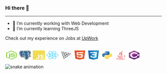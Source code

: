 ### Hi there 👋
<hr>

- 🔭 I’m currently working with Web Development
- 🌱 I’m currently learning ThreeJS

Check out my experience on Jobs at 
<a href="https://www.upwork.com/freelancers/~0181cd3365c713ebfd">UpWork<a>


<div style="display: inline_block"><br>
  <img align="center" alt="Vitor" height="30" width="40" src="https://raw.githubusercontent.com/devicons/devicon/master/icons/nodejs/nodejs-original.svg">
  <img align="center" alt="Vitor" height="30" width="40" src="https://raw.githubusercontent.com/devicons/devicon/master/icons/postgresql/postgresql-original.svg">
  <img align="center" alt="Vitor" height="30" width="40" src="https://raw.githubusercontent.com/devicons/devicon/master/icons/javascript/javascript-plain.svg">
  <img align="center" alt="Vitor" height="30" width="40" src="https://raw.githubusercontent.com/devicons/devicon/master/icons/react/react-original.svg">
  <img align="center" alt="Vitor" height="30" width="40" src="https://raw.githubusercontent.com/devicons/devicon/master/icons/threejs/threejs-original.svg">
  <img align="center" alt="Vitor" height="30" width="40" src="https://raw.githubusercontent.com/devicons/devicon/master/icons/html5/html5-original.svg">
  <img align="center" alt="Vitor" height="30" width="40" src="https://raw.githubusercontent.com/devicons/devicon/master/icons/css3/css3-original.svg">
  <img align="center" alt="Vitor" height="30" width="40" src="https://raw.githubusercontent.com/devicons/devicon/master/icons/python/python-original.svg">
  <img align="center" alt="Vitor" height="30" width="40" src="https://raw.githubusercontent.com/devicons/devicon/master/icons/java/java-plain.svg">
  <img align="center" alt="Vitor" height="30" width="40" src="https://raw.githubusercontent.com/devicons/devicon/master/icons/csharp/csharp-original.svg">
</div>

<div>
  
  ![snake animation](https://github.com/<chaos-stotch>/<chaos-stotch>/blob/output/github-contribution-grid-snake2.svg)
  
</div>
